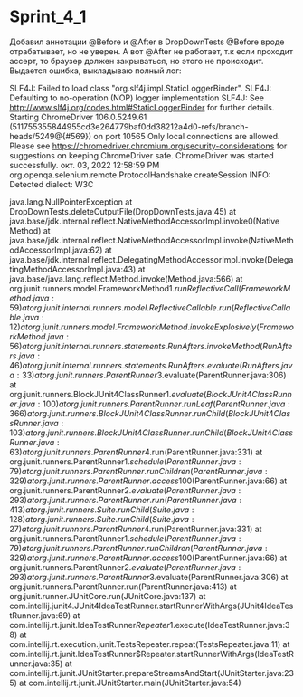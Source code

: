 # Sprint_4_1
Добавил аннотации @Before и @After в DropDownTests
@Before вроде отрабатывает, но не уверен. А вот @After не работает, т.к если проходит ассерт, то браузер должен 
закрываться, но этого не происходит. Выдается ошибка, выкладываю полный лог: 

SLF4J: Failed to load class "org.slf4j.impl.StaticLoggerBinder".
SLF4J: Defaulting to no-operation (NOP) logger implementation
SLF4J: See http://www.slf4j.org/codes.html#StaticLoggerBinder for further details.
Starting ChromeDriver 106.0.5249.61 (511755355844955cd3e264779baf0dd38212a4d0-refs/branch-heads/5249@{#569}) on port 10565
Only local connections are allowed.
Please see https://chromedriver.chromium.org/security-considerations for suggestions on keeping ChromeDriver safe.
ChromeDriver was started successfully.
окт. 03, 2022 12:58:59 PM org.openqa.selenium.remote.ProtocolHandshake createSession
INFO: Detected dialect: W3C

java.lang.NullPointerException
at DropDownTests.deleteOutputFile(DropDownTests.java:45)
at java.base/jdk.internal.reflect.NativeMethodAccessorImpl.invoke0(Native Method)
at java.base/jdk.internal.reflect.NativeMethodAccessorImpl.invoke(NativeMethodAccessorImpl.java:62)
at java.base/jdk.internal.reflect.DelegatingMethodAccessorImpl.invoke(DelegatingMethodAccessorImpl.java:43)
at java.base/java.lang.reflect.Method.invoke(Method.java:566)
at org.junit.runners.model.FrameworkMethod$1.runReflectiveCall(FrameworkMethod.java:59)
at org.junit.internal.runners.model.ReflectiveCallable.run(ReflectiveCallable.java:12)
at org.junit.runners.model.FrameworkMethod.invokeExplosively(FrameworkMethod.java:56)
at org.junit.internal.runners.statements.RunAfters.invokeMethod(RunAfters.java:46)
at org.junit.internal.runners.statements.RunAfters.evaluate(RunAfters.java:33)
at org.junit.runners.ParentRunner$3.evaluate(ParentRunner.java:306)
at org.junit.runners.BlockJUnit4ClassRunner$1.evaluate(BlockJUnit4ClassRunner.java:100)
at org.junit.runners.ParentRunner.runLeaf(ParentRunner.java:366)
at org.junit.runners.BlockJUnit4ClassRunner.runChild(BlockJUnit4ClassRunner.java:103)
at org.junit.runners.BlockJUnit4ClassRunner.runChild(BlockJUnit4ClassRunner.java:63)
at org.junit.runners.ParentRunner$4.run(ParentRunner.java:331)
at org.junit.runners.ParentRunner$1.schedule(ParentRunner.java:79)
at org.junit.runners.ParentRunner.runChildren(ParentRunner.java:329)
at org.junit.runners.ParentRunner.access$100(ParentRunner.java:66)
at org.junit.runners.ParentRunner$2.evaluate(ParentRunner.java:293)
at org.junit.runners.ParentRunner.run(ParentRunner.java:413)
at org.junit.runners.Suite.runChild(Suite.java:128)
at org.junit.runners.Suite.runChild(Suite.java:27)
at org.junit.runners.ParentRunner$4.run(ParentRunner.java:331)
at org.junit.runners.ParentRunner$1.schedule(ParentRunner.java:79)
at org.junit.runners.ParentRunner.runChildren(ParentRunner.java:329)
at org.junit.runners.ParentRunner.access$100(ParentRunner.java:66)
at org.junit.runners.ParentRunner$2.evaluate(ParentRunner.java:293)
at org.junit.runners.ParentRunner$3.evaluate(ParentRunner.java:306)
at org.junit.runners.ParentRunner.run(ParentRunner.java:413)
at org.junit.runner.JUnitCore.run(JUnitCore.java:137)
at com.intellij.junit4.JUnit4IdeaTestRunner.startRunnerWithArgs(JUnit4IdeaTestRunner.java:69)
at com.intellij.rt.junit.IdeaTestRunner$Repeater$1.execute(IdeaTestRunner.java:38)
at com.intellij.rt.execution.junit.TestsRepeater.repeat(TestsRepeater.java:11)
at com.intellij.rt.junit.IdeaTestRunner$Repeater.startRunnerWithArgs(IdeaTestRunner.java:35)
at com.intellij.rt.junit.JUnitStarter.prepareStreamsAndStart(JUnitStarter.java:235)
at com.intellij.rt.junit.JUnitStarter.main(JUnitStarter.java:54)

